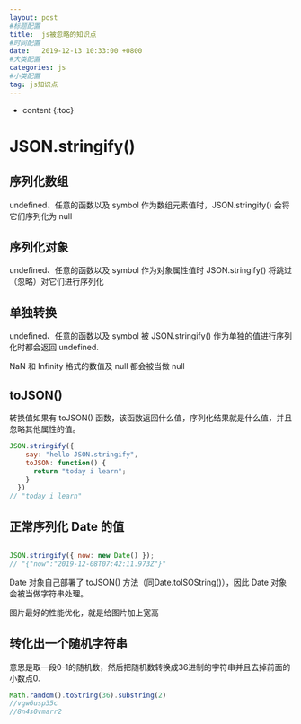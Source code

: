 ```yaml
---
layout: post
#标题配置
title:  js被忽略的知识点
#时间配置
date:   2019-12-13 10:33:00 +0800
#大类配置
categories: js
#小类配置
tag: js知识点
---
```


* content
{:toc}

JSON.stringify()
======

序列化数组
------

undefined、任意的函数以及 symbol 作为数组元素值时，JSON.stringify() 会将它们序列化为 null

序列化对象
-----

undefined、任意的函数以及 symbol 作为对象属性值时 JSON.stringify() 将跳过（忽略）对它们进行序列化

单独转换
-----
undefined、任意的函数以及 symbol 被 JSON.stringify() 作为单独的值进行序列化时都会返回 undefined.

NaN 和 Infinity 格式的数值及 null 都会被当做 null

toJSON()
----
转换值如果有 toJSON() 函数，该函数返回什么值，序列化结果就是什么值，并且忽略其他属性的值。
```js
JSON.stringify({
    say: "hello JSON.stringify",
    toJSON: function() {
      return "today i learn";
    }
  })
// "today i learn"
```

正常序列化 Date 的值
-----
```js

JSON.stringify({ now: new Date() });
// "{"now":"2019-12-08T07:42:11.973Z"}"

```
Date 对象自己部署了 toJSON() 方法（同Date.toISOString()），因此 Date 对象会被当做字符串处理。

图片最好的性能优化，就是给图片加上宽高

转化出一个随机字符串
-----
意思是取一段0-1的随机数，然后把随机数转换成36进制的字符串并且去掉前面的小数点0.
```js
Math.random().toString(36).substring(2)
//vgw6usp35c
//8n4s0vmarr2
```

